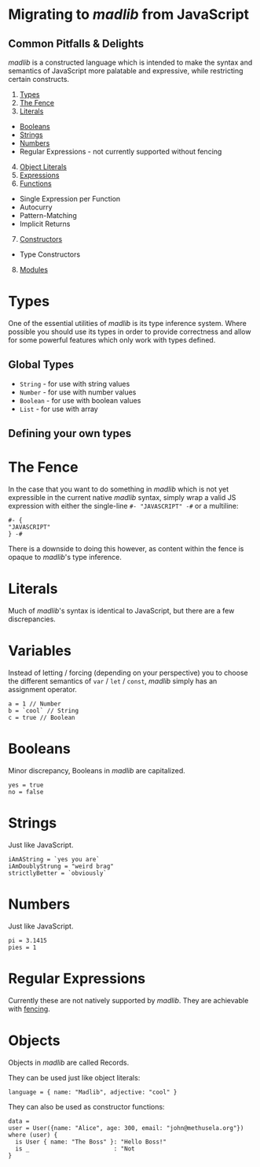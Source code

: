 # Migrating to *madlib* from JavaScript
## Common Pitfalls & Delights

*madlib* is a constructed language which is intended to make the syntax and semantics of JavaScript more palatable and expressive, while restricting certain constructs.

1. [Types](#types)
2. [The Fence](#the-fence)
3. [Literals](#literals)
- [Booleans](#booleans)
- [Strings](#strings)
- [Numbers](#numbers)
- Regular Expressions - not currently supported without fencing
4. [Object Literals](#objects)
5. [Expressions](#expressions)
6. [Functions](#functions)
- Single Expression per Function
- Autocurry
- Pattern-Matching
- Implicit Returns
7. [Constructors](#constructors)
- Type Constructors
8. [Modules](#modules)

# Types

One of the essential utilities of *madlib* is its type inference system. Where possible you should use its types in order to provide correctness and allow for some powerful features which only work with types defined.

## Global Types

* `String` - for use with string values
* `Number` - for use with number values
* `Boolean` - for use with boolean values
* `List` - for use with array

## Defining your own types

# The Fence

In the case that you want to do something in *madlib* which is not yet expressible in the current native *madlib* syntax, simply wrap a valid JS expression with either the single-line `#- "JAVASCRIPT" -#` or a multiline:

```
#- {
"JAVASCRIPT"
} -#
```

There is a downside to doing this however, as content within the fence is opaque to *madlib*'s type inference.

# Literals

Much of *madlib*'s syntax is identical to JavaScript, but there are a few discrepancies.

# Variables

Instead of letting / forcing (depending on your perspective) you to choose the different semantics of `var` / `let` / `const`,  *madlib* simply has an assignment operator.

```
a = 1 // Number
b = `cool` // String
c = true // Boolean
```

# Booleans

Minor discrepancy, Booleans in *madlib* are capitalized.

```
yes = true
no = false
```

# Strings

Just like JavaScript.

```
iAmAString = `yes you are`
iAmDoublyStrung = "weird brag"
strictlyBetter = `obviously`
```

# Numbers

Just like JavaScript.

```
pi = 3.1415
pies = 1
```

# Regular Expressions

Currently these are not natively supported by *madlib*. They are achievable with [fencing](#the-fence).

# Objects

Objects in *madlib* are called Records.

They can be used just like object literals:
```
language = { name: "Madlib", adjective: "cool" }
```
They can also be used as constructor functions:
```
data = 
user = User({name: "Alice", age: 300, email: "john@methusela.org"})
where (user) {
  is User { name: "The Boss" }: "Hello Boss!"
  is _                        : "Not
}
```

